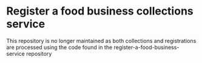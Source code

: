 # Register a food business collections service

This repository is no longer maintained as both collections and registrations are processed using the code found in the register-a-food-business-service repository

